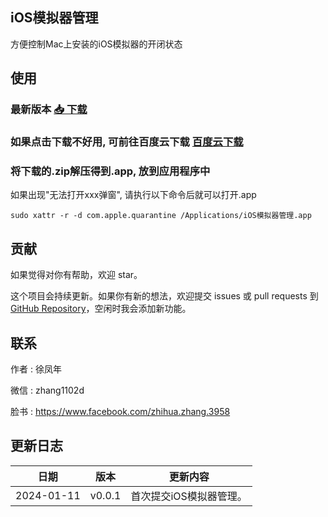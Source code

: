 ## iOS模拟器管理
方便控制Mac上安装的iOS模拟器的开闭状态

## 使用
### 最新版本 [📥 下载](https://github.com/ke112/iOSSimulatorManager/raw/refs/heads/main/assets/newVersion/iOS模拟器管理.zip)
### 如果点击下载不好用, 可前往百度云下载 [百度云下载](https://pan.baidu.com/s/18YqR07A5fJNtgyqj_hmZHg?pwd=6688)

### 将下载的.zip解压得到.app, 放到应用程序中
如果出现"无法打开xxx弹窗", 请执行以下命令后就可以打开.app

```sudo xattr -r -d com.apple.quarantine /Applications/iOS模拟器管理.app```


## 贡献

如果觉得对你有帮助，欢迎 star。

这个项目会持续更新。如果你有新的想法，欢迎提交 issues 或 pull requests 到 [GitHub Repository](https://github.com/ke112/iOSSimulatorManager/)，空闲时我会添加新功能。


## 联系
作者 : 徐凤年

微信 : zhang1102d

脸书 : https://www.facebook.com/zhihua.zhang.3958

## 更新日志
| 日期       | 版本   | 更新内容                |
| ---------- | ------ | ----------------------- |
| 2024-01-11 | v0.0.1 | 首次提交iOS模拟器管理。 |
